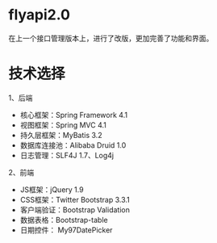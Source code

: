 # flyapi2.0
在上一个接口管理版本上，进行了改版，更加完善了功能和界面。

# 技术选择
1、后端

- 核心框架：Spring Framework 4.1
- 视图框架：Spring MVC 4.1
- 持久层框架：MyBatis 3.2
- 数据库连接池：Alibaba Druid 1.0
- 日志管理：SLF4J 1.7、Log4j

2、前端

- JS框架：jQuery 1.9
- CSS框架：Twitter Bootstrap 3.3.1
- 客户端验证：Bootstrap Validation 
- 数据表格：Bootstrap-table
- 日期控件： My97DatePicker
